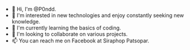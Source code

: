 - 👋 Hi, I'm @P0ndd.
- 👀 I'm interested in new technologies and enjoy constantly seeking new knowledge.
- 🌱 I'm currently learning the basics of coding.
- 💞️ I'm looking to collaborate on various projects.
- 📫 You can reach me on Facebook at Siraphop Patsopar.
